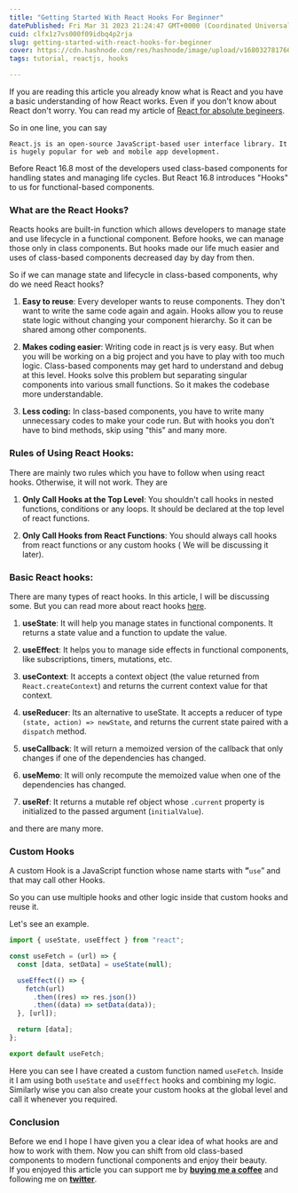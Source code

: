 ```yaml
---
title: "Getting Started With React Hooks For Beginner"
datePublished: Fri Mar 31 2023 21:24:47 GMT+0000 (Coordinated Universal Time)
cuid: clfx1z7vs000f09idbq4p2rja
slug: getting-started-with-react-hooks-for-beginner
cover: https://cdn.hashnode.com/res/hashnode/image/upload/v1680327817660/96f83f1e-cdd6-4c9a-b26d-34b39ba5dbf0.png
tags: tutorial, reactjs, hooks

---
```


If you are reading this article you already know what is React and you have a basic understanding of how React works. Even if you don't know about React don't worry. You can read my article of [React for absolute begineers](https://blog.rijusougata13.com/get-started-with-react-beginners-guide).

So in one line, you can say

```plaintext
React.js is an open-source JavaScript-based user interface library. It is hugely popular for web and mobile app development.
```

Before React 16.8 most of the developers used class-based components for handling states and managing life cycles. But React 16.8 introduces "Hooks" to us for functional-based components.

### What are the React Hooks?

Reacts hooks are built-in function which allows developers to manage state and use lifecycle in a functional component. Before hooks, we can manage those only in class components. But hooks made our life much easier and uses of class-based components decreased day by day from then.

So if we can manage state and lifecycle in class-based components, why do we need React hooks?

1. **Easy to reuse**: Every developer wants to reuse components. They don't want to write the same code again and again. Hooks allow you to reuse state logic without changing your component hierarchy. So it can be shared among other components.
    
2. **Makes coding easier**: Writing code in react js is very easy. But when you will be working on a big project and you have to play with too much logic. Class-based components may get hard to understand and debug at this level. Hooks solve this problem but separating singular components into various small functions. So it makes the codebase more understandable.
    
3. **Less coding:** In class-based components, you have to write many unnecessary codes to make your code run. But with hooks you don't have to bind methods, skip using "this" and many more.
    

### Rules of Using React Hooks:

There are mainly two rules which you have to follow when using react hooks. Otherwise, it will not work. They are

1. **Only Call Hooks at the Top Level**: You shouldn't call hooks in nested functions, conditions or any loops. It should be declared at the top level of react functions.
    
2. **Only Call Hooks from React Functions**: You should always call hooks from react functions or any custom hooks ( We will be discussing it later).
    

### Basic React hooks:

There are many types of react hooks. In this article, I will be discussing some. But you can read more about react hooks [here](https://legacy.reactjs.org/docs/hooks-intro.html).

1. **useState**: It will help you manage states in functional components. It returns a state value and a function to update the value.
    
2. **useEffect**: It helps you to manage side effects in functional components, like subscriptions, timers, mutations, etc.
    
3. **useContext**: It accepts a context object (the value returned from `React.createContext`) and returns the current context value for that context.
    
4. **useReducer**: Its an alternative to useState. It accepts a reducer of type `(state, action) => newState`, and returns the current state paired with a `dispatch` method.
    
5. **useCallback**: It will return a memoized version of the callback that only changes if one of the dependencies has changed.
    
6. **useMemo**: It will only recompute the memoized value when one of the dependencies has changed.
    
7. **useRef**: It returns a mutable ref object whose `.current` property is initialized to the passed argument (`initialValue`).
    

and there are many more.

### Custom Hooks

A custom Hook is a JavaScript function whose name starts with **”**`use`” and that may call other Hooks.

So you can use multiple hooks and other logic inside that custom hooks and reuse it.

Let's see an example.

```javascript
import { useState, useEffect } from "react";

const useFetch = (url) => {
  const [data, setData] = useState(null);

  useEffect(() => {
    fetch(url)
      .then((res) => res.json())
      .then((data) => setData(data));
  }, [url]);

  return [data];
};

export default useFetch;
```

Here you can see I have created a custom function named `useFetch`. Inside it I am using both `useState` and `useEffect` hooks and combining my logic. Similarly wise you can also create your custom hooks at the global level and call it whenever you required.

### Conclusion

Before we end I hope I have given you a clear idea of what hooks are and how to work with them. Now you can shift from old class-based components to modern functional components and enjoy their beauty.  
If you enjoyed this article you can support me by [**buying me a coffee**](https://www.buymeacoffee.com/rijusougata13) and following me on [**twitter**](https://twitter.com/rijusougata13).